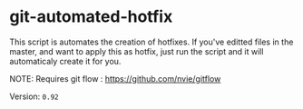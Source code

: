 # git-automated-hotfix
This script is automates the creation of hotfixes. If you've editted files in the master, and want to apply this as hotfix, just run the script and it will automaticaly create it for you.

NOTE: Requires git flow : https://github.com/nvie/gitflow

Version: `0.92`
